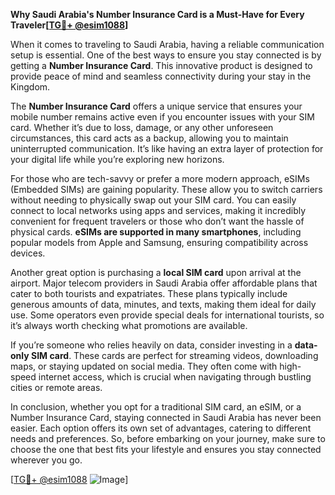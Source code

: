 **Why Saudi Arabia's Number Insurance Card is a Must-Have for Every Traveler[[TG💪+ @esim1088](https://t.me/s/esim1088)]**

When it comes to traveling to Saudi Arabia, having a reliable communication setup is essential. One of the best ways to ensure you stay connected is by getting a **Number Insurance Card**. This innovative product is designed to provide peace of mind and seamless connectivity during your stay in the Kingdom.

The **Number Insurance Card** offers a unique service that ensures your mobile number remains active even if you encounter issues with your SIM card. Whether it’s due to loss, damage, or any other unforeseen circumstances, this card acts as a backup, allowing you to maintain uninterrupted communication. It’s like having an extra layer of protection for your digital life while you’re exploring new horizons.

For those who are tech-savvy or prefer a more modern approach, eSIMs (Embedded SIMs) are gaining popularity. These allow you to switch carriers without needing to physically swap out your SIM card. You can easily connect to local networks using apps and services, making it incredibly convenient for frequent travelers or those who don’t want the hassle of physical cards. **eSIMs are supported in many smartphones**, including popular models from Apple and Samsung, ensuring compatibility across devices.

Another great option is purchasing a **local SIM card** upon arrival at the airport. Major telecom providers in Saudi Arabia offer affordable plans that cater to both tourists and expatriates. These plans typically include generous amounts of data, minutes, and texts, making them ideal for daily use. Some operators even provide special deals for international tourists, so it’s always worth checking what promotions are available.

If you’re someone who relies heavily on data, consider investing in a **data-only SIM card**. These cards are perfect for streaming videos, downloading maps, or staying updated on social media. They often come with high-speed internet access, which is crucial when navigating through bustling cities or remote areas.

In conclusion, whether you opt for a traditional SIM card, an eSIM, or a Number Insurance Card, staying connected in Saudi Arabia has never been easier. Each option offers its own set of advantages, catering to different needs and preferences. So, before embarking on your journey, make sure to choose the one that best fits your lifestyle and ensures you stay connected wherever you go.

[[TG💪+ @esim1088](https://t.me/s/esim1088) ![Image](https://i.postimg.cc/Y0z9fWf4/image.png)]
